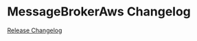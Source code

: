 # MessageBrokerAws Changelog

[Release Changelog](https://github.com/spryker/message-broker-aws/releases)
